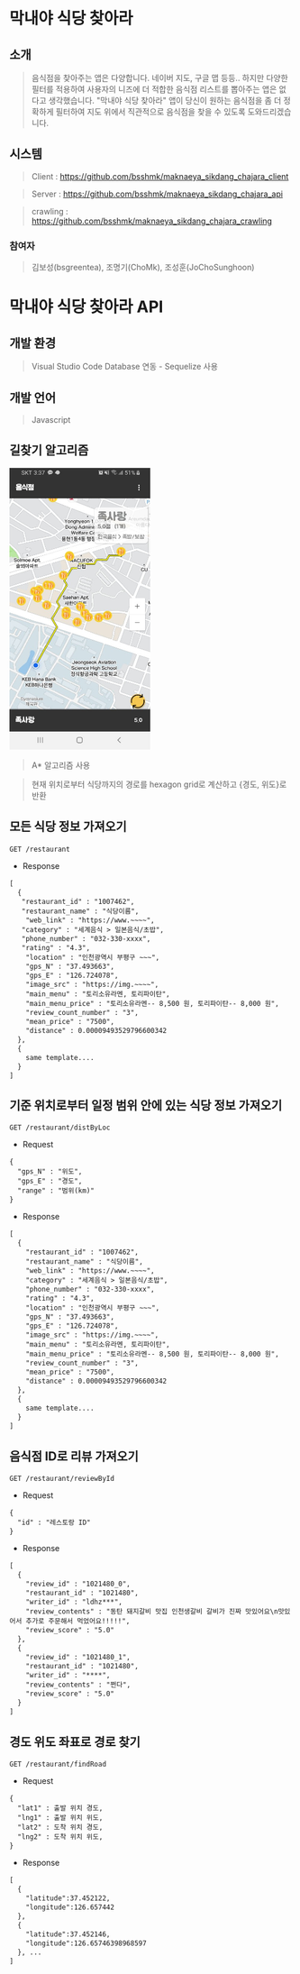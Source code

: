 # 막내야 식당 찾아라



## 소개
> 음식점을 찾아주는 앱은 다양합니다. 네이버 지도, 구글 맵 등등.. 하지만 다양한 필터를 적용하여 사용자의 니즈에 더 적합한 음식점 리스트를 뽑아주는 앱은 없다고 생각했습니다. "막내야 식당 찾아라" 앱이 당신이 원하는 음식점을 좀 더 정확하게 필터하여 지도 위에서 직관적으로 음식점을 찾을 수 있도록 도와드리겠습니다.


## 시스템
> Client : https://github.com/bsshmk/maknaeya_sikdang_chajara_client

> Server : https://github.com/bsshmk/maknaeya_sikdang_chajara_api

> crawling : https://github.com/bsshmk/maknaeya_sikdang_chajara_crawling




### 참여자
> 김보성(bsgreentea), 조명기(ChoMk), 조성훈(JoChoSunghoon)


# 막내야 식당 찾아라 API

## 개발 환경
> Visual Studio Code
> Database 연동 - Sequelize 사용

## 개발 언어
> Javascript

## 길찾기 알고리즘

<img src="https://github.com/bsshmk/maknaeya_sikdang_chajara_api/blob/master/find_road.jpg" alt="alt text" width="250px" height="500px">

> A* 알고리즘 사용

> 현재 위치로부터 식당까지의 경로를 hexagon grid로 계산하고 {경도, 위도}로 반환

## 모든 식당 정보 가져오기  

```
GET /restaurant
```

* Response
```
[
  {
   "restaurant_id" : "1007462",
   "restaurant_name" : "식당이름",
    "web_link" : "https://www.~~~~",
   "category" : "세계음식 > 일본음식/초밥",
   "phone_number" : "032-330-xxxx",
   "rating" : "4.3",
    "location" : "인천광역시 부평구 ~~~",
    "gps_N" : "37.493663",
    "gps_E" : "126.724078",
    "image_src" : "https://img.~~~~",
    "main_menu" : "토리소유라멘, 토리파이탄",
    "main_menu_price" : "토리소유라멘-- 8,500 원, 토리파이탄-- 8,000 원",
    "review_count_number" : "3",
    "mean_price" : "7500",
    "distance" : 0.00009493529796600342
  },
  {
    same template....
  }
]
```

## 기준 위치로부터 일정 범위 안에 있는 식당 정보 가져오기  

```
GET /restaurant/distByLoc
```

* Request

```
{
  "gps_N" : "위도",
  "gps_E" : "경도",
  "range" : "범위(km)"
}
```

* Response

```
[
  {
    "restaurant_id" : "1007462",
    "restaurant_name" : "식당이름",
    "web_link" : "https://www.~~~~",
    "category" : "세계음식 > 일본음식/초밥",
    "phone_number" : "032-330-xxxx",
    "rating" : "4.3",
    "location" : "인천광역시 부평구 ~~~",
    "gps_N" : "37.493663",
    "gps_E" : "126.724078",
    "image_src" : "https://img.~~~~",
    "main_menu" : "토리소유라멘, 토리파이탄",
    "main_menu_price" : "토리소유라멘-- 8,500 원, 토리파이탄-- 8,000 원",
    "review_count_number" : "3",
    "mean_price" : "7500",
    "distance" : 0.00009493529796600342
  },
  {
    same template....
  }
]
```

## 음식점 ID로 리뷰 가져오기  

```
GET /restaurant/reviewById
```

* Request

```
{
  "id" : "레스토랑 ID"
}
```

* Response

```
[
  {
    "review_id" : "1021480_0",
    "restaurant_id" : "1021480",
    "writer_id" : "ldhz***",
    "review_contents" : "동탄 돼지갈비 맛집 인천생갈비 갈비가 진짜 맛있어요\n맛있어서 추가로 주문해서 먹었어요!!!!!",
    "review_score" : "5.0"
  },
  {
    "review_id" : "1021480_1",
    "restaurant_id" : "1021480",
    "writer_id" : "****",
    "review_contents" : "쩐다",
    "review_score" : "5.0"
  }
]
```

## 경도 위도 좌표로 경로 찾기

```
GET /restaurant/findRoad
```

* Request
```
{
  "lat1" : 출발 위치 경도,
  "lng1" : 출발 위치 위도,
  "lat2" : 도착 위치 경도,
  "lng2" : 도착 위치 위도,
}
```

* Response

```
[
  {
    "latitude":37.452122,
    "longitude":126.657442
  },
  {
    "latitude":37.452146,
    "longitude":126.65746398968597
  }, ...
]
```
